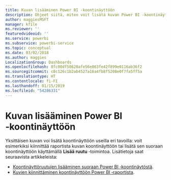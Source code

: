 ```yaml
---
title: Kuvan lisääminen Power BI ‑koontinäyttöön
description: Ohjeet siitä, miten voit lisätä kuvan Power BI ‑koontinäyttöön.
author: maggiesMSFT
manager: kfile
ms.reviewer: ''
featuredvideoid: ''
ms.service: powerbi
ms.subservice: powerbi-service
ms.topic: conceptual
ms.date: 03/02/2018
ms.author: maggies
LocalizationGroup: Dashboards
ms.openlocfilehash: 8fc00df58620afe56e863fe42f899e0116ab36f2
ms.sourcegitcommit: c8c126c1b2ab4527a16a4fb8f5208e0f7fa5ff5a
ms.translationtype: HT
ms.contentlocale: fi-FI
ms.lasthandoff: 01/15/2019
ms.locfileid: "54286331"
---
```

# <a name="add-an-image-to-a-power-bi-dashboard"></a>Kuvan lisääminen Power BI ‑koontinäyttöön
Yksittäisen kuvan voi lisätä koontinäyttöön useilla eri tavoilla: voit esimerkiksi kiinnittää raportista kuvan koontinäyttöön tai lisätä sen suoraan koontinäyttöön käyttämällä **Lisää ruutu** ‑toimintoa.  Lisätietoja saat seuraavista artikkeleista:

* [Koontinäyttöruutujen lisääminen suoraan Power BI ‑koontinäytöstä](service-dashboard-add-widget.md).
* [Kuvien kiinnittäminen koontinäyttöön Power BI ‑raportista](service-dashboard-pin-tile-from-report.md).

